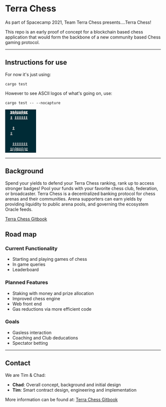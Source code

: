 # Terra Chess

As part of Spacecamp 2021, Team Terra Chess presents....Terra Chess!

This repo is an early proof of concept for a blockchain based chess application that would form the backbone of a new community based Chess gaming protocol. 

-------------------------------

## Instructions for use

For now it's just using:
```
cargo test
```

However to see ASCII logos of what's going on, use:
```
cargo test -- --nocapture
```

![In Progress Game](chess_board.png)

----------------------------------------------

## Background

Spend your yields to defend your Terra Chess ranking, rank up to access stronger badges!
Pool your funds with your favorite chess club, federation, or broadcaster.
Terra Chess is a decentralized banking protocol for chess arenas and their communities. Arena supporters can earn yields by providing liquidity to public arena pools, and governing the ecosystem Oracle feeds. 

[Terra Chess Gitbook](https://11chadambrose.gitbook.io/terra-chess/) 

## Road map
### **Current Functionality**
* Starting and playing games of chess
* In game queries
* Leaderboard 

### **Planned Features**
* Staking with money and prize allocation
* Improved chess engine
* Web front end
* Gas reductions via more efficient code

### **Goals**
* Gasless interaction
* Coaching and Club deducations
* Spectator betting 

----------------------------------------------

## Contact 

We are Tim & Chad:
 - **Chad**: Overall concept, background and initial design
 - **Tim**: Smart contract design, engineering and implementation

More information can be found at: [Terra Chess Gitbook](https://11chadambrose.gitbook.io/terra-chess/) 

